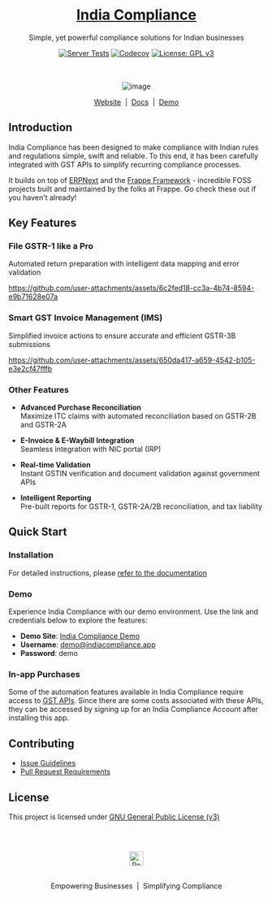 <div align="center">

<h1><a href="https://indiacompliance.app">India Compliance</a></h1>

Simple, yet powerful compliance solutions for Indian businesses

[![Server Tests](https://github.com/resilient-tech/india-compliance/actions/workflows/server-tests.yml/badge.svg)](https://github.com/resilient-tech/india-compliance/actions/workflows/server-tests.yml)
[![Codecov](https://codecov.io/gh/resilient-tech/india-compliance/branch/develop/graph/badge.svg)](https://codecov.io/gh/resilient-tech/india-compliance)
[![License: GPL v3](https://img.shields.io/badge/License-GPLv3-blue.svg)](https://www.gnu.org/licenses/gpl-3.0)

<br><br>
![image](https://github.com/resilient-tech/india-compliance/assets/16315650/f442f922-acd4-4676-9ae6-494b09242bdf)

</div>

<div align="center">

[Website](https://indiacompliance.app)
  &nbsp;|&nbsp;
[Docs](https://docs.indiacompliance.app)
  &nbsp;|&nbsp;
[Demo](https://india-compliance.frappe.cloud/app/gst-india)

</div>

## Introduction

India Compliance has been designed to make compliance with Indian rules and
regulations simple, swift and reliable. To this end, it has been carefully
integrated with GST APIs to simplify recurring compliance processes.

It builds on top of [ERPNext](https://github.com/frappe/erpnext) and the
[Frappe Framework](https://github.com/frappe/frappe) - incredible FOSS projects
built and maintained by the folks at Frappe. Go check these out if you haven't
already!

## Key Features

### File GSTR-1 like a Pro

Automated return preparation with intelligent data mapping and error validation

<https://github.com/user-attachments/assets/6c2fed18-cc3a-4b74-8594-e9b71628e07a>

### Smart GST Invoice Management (IMS)

Simplified invoice actions to ensure accurate and efficient GSTR-3B submissions

<https://github.com/user-attachments/assets/650da417-a659-4542-b105-e3e2cf47fffb>

### Other Features

- **Advanced Purchase Reconciliation**  
 Maximize ITC claims with automated reconciliation based on GSTR-2B and GSTR-2A

- **E-Invoice & E-Waybill Integration**  
  Seamless integration with NIC portal (IRP)

- **Real-time Validation**  
  Instant GSTIN verification and document validation against government APIs

- **Intelligent Reporting**  
  Pre-built reports for GSTR-1, GSTR-2A/2B reconciliation, and tax liability

## Quick Start

### Installation

For detailed instructions, please [refer to the documentation](https://docs.indiacompliance.app/docs/getting-started/installation)

### Demo

Experience India Compliance with our demo environment.
Use the link and credentials below to explore the features:

- **Demo Site**: [India Compliance Demo](https://india-compliance.frappe.cloud/app/gst-india)
- **Username**: <demo@indiacompliance.app>
- **Password**: demo

### In-app Purchases

Some of the automation features available in India Compliance require access to [GST APIs](https://discuss.erpnext.com/t/introducing-india-compliance/86335#a-note-on-gst-apis-3). Since there are some costs associated with these APIs, they can be accessed by signing up for an India Compliance Account after installing this app.

## Contributing

- [Issue Guidelines](https://github.com/frappe/erpnext/wiki/Issue-Guidelines)
- [Pull Request Requirements](https://github.com/frappe/erpnext/wiki/Contribution-Guidelines)

## License

This project is licensed under [GNU General Public License (v3)](https://github.com/resilient-tech/india-compliance/blob/develop/license.txt)

<br />
<br />
<div align="center" style="padding-top: 0.75rem;">

 <a href="https://resilient.tech" target="_blank">
  <picture>
   <source media="(prefers-color-scheme: dark)" srcset="https://india-compliance.s3.ap-south-1.amazonaws.com/logo_dark.png">
   <img src="https://india-compliance.s3.ap-south-1.amazonaws.com/logo.png" alt="Resilient Tech" height="28"/>
  </picture>
 </a>
<br />
<br />

Empowering Businesses &nbsp;|&nbsp; Simplifying Compliance
</div>
